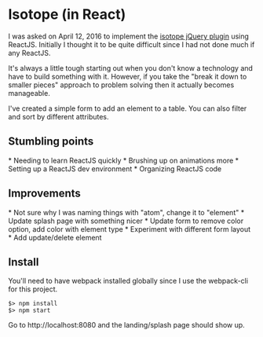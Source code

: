 <h1>Isotope (in React)</h1>
<p>
I was asked on April 12, 2016 to implement the <a href="http://isotope.metafizzy.co/">isotope jQuery plugin</a> using ReactJS.
Initially I thought it to be quite difficult since I had not done much if any ReactJS.

It's always a little tough starting out when you don't know a technology and have to build something with it. However, if you take the "break it down to smaller pieces" approach to problem solving then it actually becomes manageable.


I've created a simple form to add an element to a table. You can also filter and sort by different attributes.
</p>

<h2>Stumbling points</h2>
* Needing to learn ReactJS quickly
* Brushing up on animations more
* Setting up a ReactJS dev environment
* Organizing ReactJS code

<h2>Improvements</h2>
* Not sure why I was naming things with "atom", change it to "element"
* Update splash page with something nicer
* Update form to remove color option, add color with element type
* Experiment with different form layout
* Add update/delete element

<h2>Install</h2>

You'll need to have webpack installed globally since I use the webpack-cli for this project.

```
$> npm install
$> npm start
```

Go to http://localhost:8080 and the landing/splash page should show up.